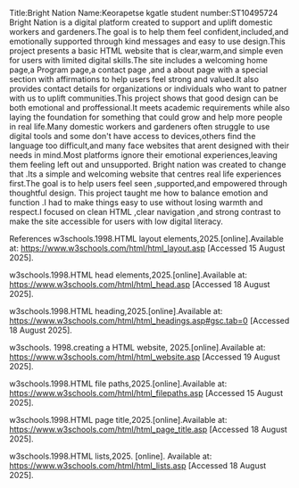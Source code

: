 Title:Bright Nation 
Name:Keorapetse kgatle
student number:ST10495724
Bright Nation is a digital platform created to support and uplift  domestic workers and gardeners.The goal is to help them feel confident,included,and emotionally supported through  kind messages and easy to use design.This project presents a basic HTML website that is clear,warm,and simple even for users with limited digital skills.The site includes a welcoming home page,a Program page,a contact page ,and a about page with a special section with affirmations to help users feel strong and valued.It also provides contact details for organizations or individuals who want to patner with us to uplift communities.This project shows that good design can be both emotional and proffessional.It meets academic requirements while also laying the foundation for something that could grow and help more people in real life.Many domestic workers and gardeners often struggle to use digital tools and some don't have access to devices,others find the language too difficult,and many face websites that arent designed  with their needs in mind.Most platforms ignore their emotional experiences,leaving them feeling left out and unsupported.
Bright nation was created to change that .Its a simple and  welcoming website that centres real life experiences first.The goal is to help users feel seen ,supported,and empowered through thoughtful design.
This project taught me how to balance emotion and function .I had to make things easy to use without losing warmth and respect.I focused on clean HTML ,clear navigation ,and strong contrast to make the site accessible for users with low digital literacy. 

References
w3schools.1998.HTML layout elements,2025.[online].Available at: https://www.w3schools.com/html/html_layout.asp
[Accessed 15 August 2025].

w3schools.1998.HTML head elements,2025.[online].Available at:  https://www.w3schools.com/html/html_head.asp 
[Accessed 18 August 2025].

w3schools.1998.HTML heading,2025.[online].Available at:  https://www.w3schools.com/html/html_headings.asp#gsc.tab=0
[Accessed 18 August 2025].

w3schools. 1998.creating a HTML website, 2025.[online].Available at:  https://www.w3schools.com/html/html_website.asp
[Accessed 19 August 2025].

w3schools.1998.HTML file paths,2025.[online].Available at: https://www.w3schools.com/html/html_filepaths.asp
[Accessed 15 August 2025].

w3schools.1998.HTML page title,2025.[online].Available at: https://www.w3schools.com/html/html_page_title.asp 
[Accessed 18 August 2025].

w3schools.1998.HTML lists,2025. [online]. Available at: https://www.w3schools.com/html/html_lists.asp
[Accessed 18 August 2025].


